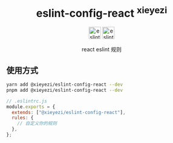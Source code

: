 <h1 align="center">eslint-config-react <sup>xieyezi</sup></h1>

<p align="center">
<a href="https://www.npmjs.com/package/@xieyezi/eslint-config-react" target="__blank"><img src="https://api.iconify.design/teenyicons:react-outline.svg?color=%23878787" height="32" alt="eslint-config-react" /></a>
<a href="https://www.npmjs.com/package/@xieyezi/eslint-config-react" target="__blank"><img src="https://api.iconify.design/teenyicons:eslint-solid.svg?color=%23878787" height="32" alt="eslint-config-react" /></a>
</p>

<p align="center">react eslint 规则<br>
</p>

## 使用方式

```bash
yarn add @xieyezi/eslint-config-react --dev
pnpm add @xieyezi/eslint-config-react --dev
```

```js
// .eslintrc.js
module.exports = {
  extends: ["@xieyezi/eslint-config-react"],
  rules: {
    // 自定义你的规则
  },
};
```
